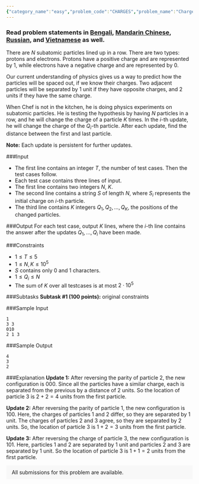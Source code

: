 ```yaml
---
{"category_name":"easy","problem_code":"CHARGES","problem_name":"Charges","problemComponents":{"constraints":"","constraintsState":false,"subtasks":"","subtasksState":false,"inputFormat":"","inputFormatState":false,"outputFormat":"","outputFormatState":false,"sampleTestCases":{"0":{"id":1,"input":"1\r\n3 3\r\n010\r\n2 1 3","output":"4\r\n3\r\n2","explanation":"**Update 1:** After reversing the parity of particle $2$, the new configuration is $000$. Since all the particles have a similar charge, each is separated from the previous by a distance of $2$ units. So the location of particle $3$ is $2 + 2 = 4$ units from the first particle.\r\n\r\n**Update 2:** After reversing the parity of particle $1$, the new configuration is $100$. Here, the charges of particles $1$ and $2$ differ, so they are separated by $1$ unit. The charges of particles $2$ and $3$ agree, so they are separated by $2$ units. So, the location of particle $3$ is $1 + 2 = 3$ units from the first particle.\r\n\r\n**Update 3:** After reversing the charge of particle $3$, the new configuration is $101$. Here, particles $1$ and $2$ are separated by $1$ unit and particles $2$ and $3$ are separated by $1$ unit. So the location of particle $3$ is $1 + 1 = 2$ units from the first particle.","isDeleted":false}}},"video_editorial_url":"https://youtu.be/cnrTw27ddg4","languages_supported":{"0":"CPP14","1":"C","2":"JAVA","3":"PYTH 3.6","4":"CPP17","5":"PYTH","6":"PYP3","7":"CS2","8":"ADA","9":"PYPY","10":"TEXT","11":"PAS fpc","12":"NODEJS","13":"RUBY","14":"PHP","15":"GO","16":"HASK","17":"TCL","18":"PERL","19":"SCALA","20":"LUA","21":"kotlin","22":"BASH","23":"JS","24":"LISP sbcl","25":"rust","26":"PAS gpc","27":"BF","28":"CLOJ","29":"R","30":"D","31":"CAML","32":"FORT","33":"ASM","34":"swift","35":"FS","36":"WSPC","37":"LISP clisp","38":"SQL","39":"SCM guile","40":"PERL6","41":"ERL","42":"CLPS","43":"ICK","44":"NICE","45":"PRLG","46":"ICON","47":"COB","48":"SCM chicken","49":"PIKE","50":"SCM qobi","51":"ST","52":"SQLQ","53":"NEM"},"max_timelimit":1,"source_sizelimit":50000,"problem_author":"daanish_adm","problem_tester":"","date_added":"20-04-2021","tags":{"0":"cakewalk","1":"daanish_adm","2":"ltime96"},"problem_difficulty_level":"Cakewalk","best_tag":"","editorial_url":"https://discuss.codechef.com/problems/CHARGES","time":{"view_start_date":1622482204,"submit_start_date":1622482204,"visible_start_date":1622482204,"end_date":1735669800},"is_direct_submittable":false,"problemDiscussURL":"https://discuss.codechef.com/search?q=CHARGES","is_proctored":false,"visitedContests":{},"layout":"problem"}
---
```

### Read problem statements in [Bengali](https://www.codechef.com/download/translated/LTIME96/bengali/CHARGES.pdf), [Mandarin Chinese](https://www.codechef.com/download/translated/LTIME96/mandarin/CHARGES.pdf), [Russian](https://www.codechef.com/download/translated/LTIME96/russian/CHARGES.pdf), and [Vietnamese](https://www.codechef.com/download/translated/LTIME96/vietnamese/CHARGES.pdf) as well.

There are $N$ subatomic particles lined up in a row. There are two types: protons and electrons. Protons have a positive charge and are represented by $1$, while electrons have a negative charge and are represented by $0$.

Our current understanding of physics gives us a way to predict how the particles will be spaced out, if we know their charges. Two adjacent particles will be separated by $1$ unit if they have opposite charges, and $2$ units if they have the same charge.

When Chef is not in the kitchen, he is doing physics experiments on subatomic particles. He is testing the hypothesis by having $N$ particles in a row, and he will change the charge of a particle $K$ times. In the $i$-th update, he will change the charge of the $Q_i$-th particle. After each update, find the distance between the first and last particle.

**Note:** Each update is persistent for further updates.

###Input

- The first line contains an integer $T$, the number of test cases. Then the test cases follow. 
- Each test case contains three lines of input.
- The first line contains two integers $N$, $K$.
- The second line contains a string $S$ of length $N$, where $S_i$ represents the initial charge on $i$-th particle.
- The third line contains $K$ integers $Q_1, Q_2, \ldots, Q_K$, the positions of the changed particles.

###Output
For each test case, output $K$ lines, where the $i$-th line contains the answer after the updates $Q_1,\ldots, Q_i$ have been made.

###Constraints 
- $1 \leq T \leq 5$
- $1 \leq N, K \leq 10^5$
- $S$ contains only $0$ and $1$ characters.
- $1 \leq Q_i \leq N$
- The sum of $K$ over all testcases is at most $2 \cdot 10^5$

###Subtasks
**Subtask #1 (100 points):** original constraints

###Sample Input
```
1
3 3
010
2 1 3
```

###Sample Output
```
4
3
2
```
	
###Explanation
**Update 1:** After reversing the parity of particle $2$, the new configuration is $000$. Since all the particles have a similar charge, each is separated from the previous by a distance of $2$ units. So the location of particle $3$ is $2 + 2 = 4$ units from the first particle.

**Update 2:** After reversing the parity of particle $1$, the new configuration is $100$. Here, the charges of particles $1$ and $2$ differ, so they are separated by $1$ unit. The charges of particles $2$ and $3$ agree, so they are separated by $2$ units. So, the location of particle $3$ is $1 + 2 = 3$ units from the first particle.

**Update 3:** After reversing the charge of particle $3$, the new configuration is $101$. Here, particles $1$ and $2$ are separated by $1$ unit and particles $2$ and $3$ are separated by $1$ unit. So the location of particle $3$ is $1 + 1 = 2$ units from the first particle.
<aside style='background: #f8f8f8;padding: 10px 15px;'><div>All submissions for this problem are available.</div></aside>